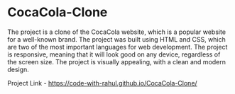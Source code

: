 # CocaCola-Clone
The project is a clone of the CocaCola website, which is a popular website for a well-known brand.
The project was built using HTML and CSS, which are two of the most important languages for web development.
The project is responsive, meaning that it will look good on any device, regardless of the screen size.
The project is visually appealing, with a clean and modern design.

Project Link - https://code-with-rahul.github.io/CocaCola-Clone/
